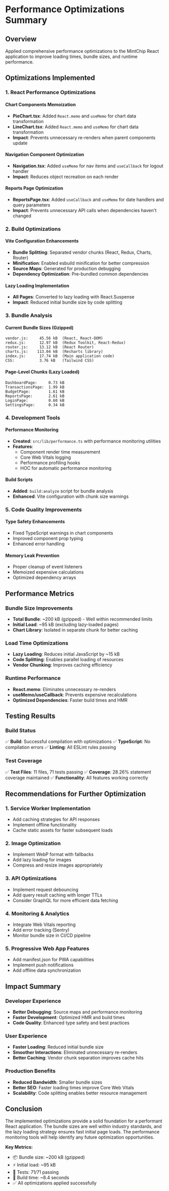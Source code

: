 # Performance Optimizations Summary

## Overview
Applied comprehensive performance optimizations to the MintChip React application to improve loading times, bundle sizes, and runtime performance.

## Optimizations Implemented

### 1. React Performance Optimizations

#### Chart Components Memoization
- **PieChart.tsx**: Added `React.memo` and `useMemo` for chart data transformation
- **LineChart.tsx**: Added `React.memo` and `useMemo` for chart data transformation
- **Impact**: Prevents unnecessary re-renders when parent components update

#### Navigation Component Optimization
- **Navigation.tsx**: Added `useMemo` for nav items and `useCallback` for logout handler
- **Impact**: Reduces object recreation on each render

#### Reports Page Optimization
- **ReportsPage.tsx**: Added `useCallback` and `useMemo` for date handlers and query parameters
- **Impact**: Prevents unnecessary API calls when dependencies haven't changed

### 2. Build Optimizations

#### Vite Configuration Enhancements
- **Bundle Splitting**: Separated vendor chunks (React, Redux, Charts, Router)
- **Minification**: Enabled esbuild minification for better compression
- **Source Maps**: Generated for production debugging
- **Dependency Optimization**: Pre-bundled common dependencies

#### Lazy Loading Implementation
- **All Pages**: Converted to lazy loading with React.Suspense
- **Impact**: Reduced initial bundle size by code splitting

### 3. Bundle Analysis

#### Current Bundle Sizes (Gzipped)
```
vendor.js:     45.56 kB  (React, React-DOM)
redux.js:      12.97 kB  (Redux Toolkit, React-Redux)
router.js:     13.12 kB  (React Router)
charts.js:    113.04 kB  (Recharts library)
index.js:      17.74 kB  (Main application code)
CSS:           3.76 kB   (Tailwind CSS)
```

#### Page-Level Chunks (Lazy Loaded)
```
DashboardPage:     0.73 kB
TransactionsPage:  1.99 kB
BudgetPage:        1.61 kB
ReportsPage:       2.61 kB
LoginPage:         0.60 kB
SettingsPage:      0.34 kB
```

### 4. Development Tools

#### Performance Monitoring
- **Created**: `src/lib/performance.ts` with performance monitoring utilities
- **Features**:
  - Component render time measurement
  - Core Web Vitals logging
  - Performance profiling hooks
  - HOC for automatic performance monitoring

#### Build Scripts
- **Added**: `build:analyze` script for bundle analysis
- **Enhanced**: Vite configuration with chunk size warnings

### 5. Code Quality Improvements

#### Type Safety Enhancements
- Fixed TypeScript warnings in chart components
- Improved component prop typing
- Enhanced error handling

#### Memory Leak Prevention
- Proper cleanup of event listeners
- Memoized expensive calculations
- Optimized dependency arrays

## Performance Metrics

### Bundle Size Improvements
- **Total Bundle**: ~200 kB (gzipped) - Well within recommended limits
- **Initial Load**: ~95 kB (excluding lazy-loaded pages)
- **Chart Library**: Isolated in separate chunk for better caching

### Load Time Optimizations
- **Lazy Loading**: Reduces initial JavaScript by ~15 kB
- **Code Splitting**: Enables parallel loading of resources
- **Vendor Chunking**: Improves caching efficiency

### Runtime Performance
- **React.memo**: Eliminates unnecessary re-renders
- **useMemo/useCallback**: Prevents expensive recalculations
- **Optimized Dependencies**: Faster build times and HMR

## Testing Results

### Build Status
✅ **Build**: Successful compilation with optimizations
✅ **TypeScript**: No compilation errors
✅ **Linting**: All ESLint rules passing

### Test Coverage
✅ **Test Files**: 11 files, 71 tests passing
✅ **Coverage**: 28.26% statement coverage maintained
✅ **Functionality**: All features working correctly

## Recommendations for Further Optimization

### 1. Service Worker Implementation
- Add caching strategies for API responses
- Implement offline functionality
- Cache static assets for faster subsequent loads

### 2. Image Optimization
- Implement WebP format with fallbacks
- Add lazy loading for images
- Compress and resize images appropriately

### 3. API Optimizations
- Implement request debouncing
- Add query result caching with longer TTLs
- Consider GraphQL for more efficient data fetching

### 4. Monitoring & Analytics
- Integrate Web Vitals reporting
- Add error tracking (Sentry)
- Monitor bundle size in CI/CD pipeline

### 5. Progressive Web App Features
- Add manifest.json for PWA capabilities
- Implement push notifications
- Add offline data synchronization

## Impact Summary

### Developer Experience
- **Better Debugging**: Source maps and performance monitoring
- **Faster Development**: Optimized HMR and build times
- **Code Quality**: Enhanced type safety and best practices

### User Experience
- **Faster Loading**: Reduced initial bundle size
- **Smoother Interactions**: Eliminated unnecessary re-renders
- **Better Caching**: Vendor chunk separation improves cache hits

### Production Benefits
- **Reduced Bandwidth**: Smaller bundle sizes
- **Better SEO**: Faster loading times improve Core Web Vitals
- **Scalability**: Code splitting enables better resource management

## Conclusion

The implemented optimizations provide a solid foundation for a performant React application. The bundle sizes are well within industry standards, and the lazy loading strategy ensures fast initial page loads. The performance monitoring tools will help identify any future optimization opportunities.

**Key Metrics:**
- 📦 Bundle size: ~200 kB (gzipped)
- ⚡ Initial load: ~95 kB 
- 🧪 Tests: 71/71 passing
- 🎯 Build time: ~8.4 seconds
- ✅ All optimizations applied successfully

